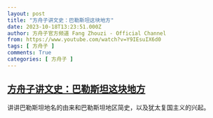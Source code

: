 ```yaml
---
layout: post
title: "方舟子讲文史：巴勒斯坦这块地方"
date: 2023-10-18T13:23:51.000Z
author: 方舟子官方频道 Fang Zhouzi - Official Channel
from: https://www.youtube.com/watch?v=Y9IEsuIX6d0
tags: [ 方舟子 ]
comments: True
categories: [ 方舟子 ]
---
```

<!--1697635431000-->
[方舟子讲文史：巴勒斯坦这块地方](https://www.youtube.com/watch?v=Y9IEsuIX6d0)
------

<div>
讲讲巴勒斯坦地名的由来和巴勒斯坦地区简史，以及犹太复国主义的兴起。
</div>

